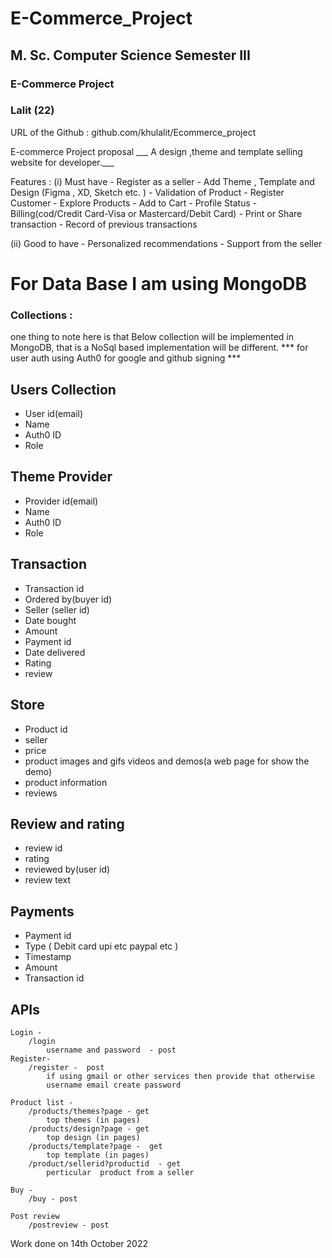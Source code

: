 # E-Commerce_Project
### 

## M. Sc. Computer Science Semester III 
### E-Commerce Project 
### Lalit (22) 


URL of the Github : github.com/khulalit/Ecommerce_project

E-commerce Project proposal 
	 ___ A design ,theme and template selling website for developer.___

Features :
 (i) Must have
	- Register as a seller
	- Add Theme , Template and Design (Figma , XD, Sketch etc. ) 
	- Validation of Product
	- Register Customer
	- Explore Products
	- Add to Cart
	- Profile Status
	- Billing(cod/Credit Card-Visa or Mastercard/Debit Card)
	- Print or Share transaction
	- Record of previous transactions
	
(ii) Good to have
	- Personalized recommendations
	- Support from the seller
	


	
#  For Data Base I am using MongoDB 
		 
### Collections : 
one thing to note here is that Below collection will be implemented in MongoDB, that is a NoSql based implementation will be different.
*** for user auth using Auth0 for google and github signing ***  

## Users Collection
- User id(email)
- Name
- Auth0 ID
- Role

## Theme Provider
- Provider id(email)
- Name
- Auth0 ID
- Role

## Transaction
- Transaction id
- Ordered by(buyer id)
- Seller (seller id)
- Date bought
- Amount
- Payment id
- Date delivered
- Rating
- review

##  Store
- Product id
- seller
- price
- product images and gifs videos and demos(a web page for show the demo)
- product information
- reviews

## Review and rating
- review id
- rating
- reviewed by(user id)
- review text

## Payments
- Payment id
- Type ( Debit card upi etc paypal etc )
- Timestamp
- Amount
- Transaction id

## APIs

	Login - 
		/login 
			username and password  - post
	Register- 
		/register -  post
			if using gmail or other services then provide that otherwise 
			username email create password
		
	Product list - 
		/products/themes?page - get 
			top themes (in pages)
		/products/design?page - get 
			top design (in pages)
		/products/template?page -  get
			top template (in pages)
		/product/sellerid?productid  - get
			perticular  product from a seller
		
	Buy -
		/buy - post

	Post review 
		/postreview - post

Work done on 14th October 2022
	
	
